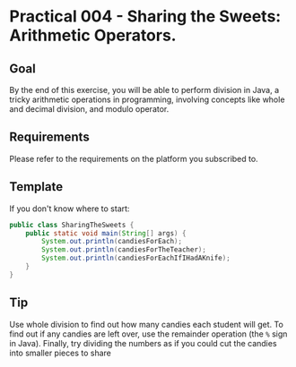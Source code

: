 # Practical 004 - Sharing the Sweets: Arithmetic Operators.

## Goal
By the end of this exercise, you will be able to perform division in Java, a tricky arithmetic operations in programming, involving concepts like whole and decimal division, and modulo operator.

## Requirements
Please refer to the requirements on the platform you subscribed to.

## Template
If you don't know where to start:

```java
public class SharingTheSweets {
    public static void main(String[] args) {
        System.out.println(candiesForEach);
        System.out.println(candiesForTheTeacher);
        System.out.println(candiesForEachIfIHadAKnife);
    }
}
```

## Tip
Use whole division to find out how many candies each student will get.
To find out if any candies are left over, use the remainder operation (the `%` sign in Java).
Finally, try dividing the numbers as if you could cut the candies into smaller pieces to share
